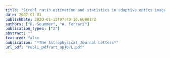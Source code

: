 ```yaml
---
title: "Strehl ratio estimation and statistics in adaptive optics images"
date: 2007-01-01
publishDate: 2020-01-15T07:40:16.668017Z
authors: ["R. Soummer", "A. Ferrari"]
publication_types: ["2"]
abstract: ""
featured: false
publication: "*The Astrophysical Journal Letters*"
url_pdf: "Publi_pdf/art_apj07L.pdf"
---
```


